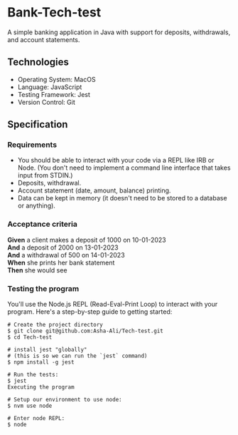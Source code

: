 # Bank-Tech-test

A simple banking application in Java with support for deposits, withdrawals, and account statements.

## Technologies

- Operating System: MacOS
- Language: JavaScript
- Testing Framework: Jest
- Version Control: Git

## Specification

### Requirements

* You should be able to interact with your code via a REPL like IRB or Node.  (You don't need to implement a command line interface that takes input from STDIN.)
* Deposits, withdrawal.
* Account statement (date, amount, balance) printing.
* Data can be kept in memory (it doesn't need to be stored to a database or anything).

### Acceptance criteria

**Given** a client makes a deposit of 1000 on 10-01-2023  
**And** a deposit of 2000 on 13-01-2023  
**And** a withdrawal of 500 on 14-01-2023  
**When** she prints her bank statement  
**Then** she would see



### Testing the program

You'll use the Node.js REPL (Read-Eval-Print Loop) to interact with your program. Here's a step-by-step guide to getting started:

``````
# Create the project directory
$ git clone git@github.com:Asha-Ali/Tech-test.git
$ cd Tech-test

# install jest "globally"
# (this is so we can run the `jest` command)
$ npm install -g jest

# Run the tests:
$ jest
Executing the program

# Setup our environment to use node:
$ nvm use node

# Enter node REPL:
$ node
``````